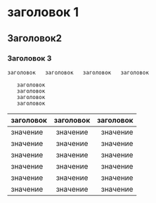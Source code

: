 # заголовок 1
## Заголовок2
### Заголовок 3

`
   заголовок  
   заголовок  
   заголовок  
   заголовок
`

```
   заголовок  
   заголовок  
   заголовок  
   заголовок
```

заголовок | заголовок | заголовок
:---|:---:|------:
значение | значение |значение
значение | значение |значение
значение | значение |значение
значение | значение |значение
значение | значение |значение
значение | значение |значение
